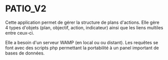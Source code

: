 # PATIO_V2
Cette application permet de gérer la structure de plans d'actions. Elle gère 4 types d'objets (plan, objectif, action, indicateur) 
ainsi que les liens multiles entre ceux-ci.

Elle a besoin d'un serveur WAMP (en local ou ou distant). Les requêtes se font avec des scripts php permettant la portabilité à un panel
important de bases de données.
